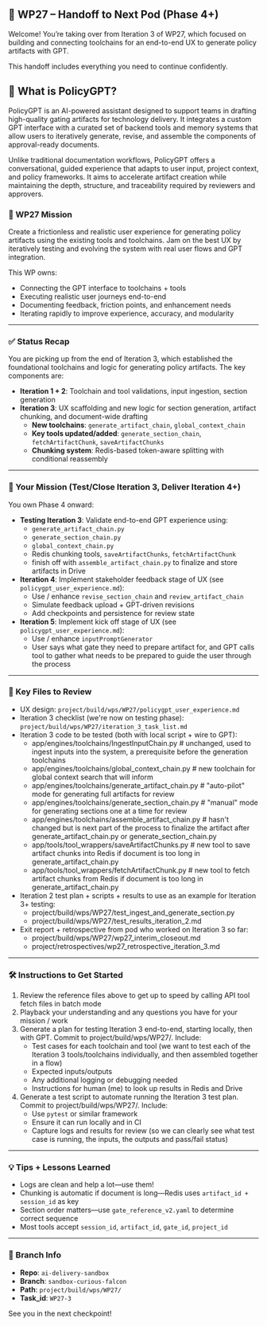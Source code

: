## 🧭 WP27 – Handoff to Next Pod (Phase 4+)

Welcome! You’re taking over from Iteration 3 of WP27, which focused on building and connecting toolchains for an end-to-end UX to generate policy artifacts with GPT.

This handoff includes everything you need to continue confidently.

## 🧠 What is PolicyGPT?

PolicyGPT is an AI-powered assistant designed to support teams in drafting high-quality gating artifacts for technology delivery. It integrates a custom GPT interface with a curated set of backend tools and memory systems that allow users to iteratively generate, revise, and assemble the components of approval-ready documents.

Unlike traditional documentation workflows, PolicyGPT offers a conversational, guided experience that adapts to user input, project context, and policy frameworks. It aims to accelerate artifact creation while maintaining the depth, structure, and traceability required by reviewers and approvers.

### 🚀 WP27 Mission
Create a frictionless and realistic user experience for generating policy artifacts using the existing tools and toolchains. Jam on the best UX by iteratively testing and evolving the system with real user flows and GPT integration.

This WP owns:
- Connecting the GPT interface to toolchains + tools
- Executing realistic user journeys end-to-end
- Documenting feedback, friction points, and enhancement needs
- Iterating rapidly to improve experience, accuracy, and modularity

---

### ✅ Status Recap

You are picking up from the end of Iteration 3, which established the foundational toolchains and logic for generating policy artifacts. The key components are:
- **Iteration 1 + 2**: Toolchain and tool validations, input ingestion, section generation
- **Iteration 3**: UX scaffolding and new logic for section generation, artifact chunking, and document-wide drafting
  - **New toolchains**: `generate_artifact_chain`, `global_context_chain`
  - **Key tools updated/added**: `generate_section_chain`, `fetchArtifactChunk`, `saveArtifactChunks`
  - **Chunking system**: Redis-based token-aware splitting with conditional reassembly

---

### 🧭 Your Mission (Test/Close Iteration 3, Deliver Iteration 4+)

You own Phase 4 onward:
- **Testing Iteration 3**: Validate end-to-end GPT experience using:
  - `generate_artifact_chain.py`
  - `generate_section_chain.py`
  - `global_context_chain.py`
  - Redis chunking tools, `saveArtifactChunks`, `fetchArtifactChunk`
  - finish off with `assemble_artifact_chain.py` to finalize and store artifacts in Drive
- **Iteration 4**: Implement stakeholder feedback stage of UX (see `policygpt_user_experience.md`):
  - Use / enhance `revise_section_chain` and `review_artifact_chain` 
  - Simulate feedback upload + GPT-driven revisions
  - Add checkpoints and persistence for review state
- **Iteration 5**: Implement kick off stage of UX (see `policygpt_user_experience.md`):
  - Use / enhance `inputPromptGenerator` 
  - User says what gate they need to prepare artifact for, and GPT calls tool to gather what needs to be prepared to guide the user through the process

---

### 📁 Key Files to Review

- UX design: `project/build/wps/WP27/policygpt_user_experience.md`
- Iteration 3 checklist (we're now on testing phase): `project/build/wps/WP27/iteration_3_task_list.md`
- Iteration 3 code to be tested (both with local script + wire to GPT):
  - app/engines/toolchains/IngestInputChain.py # unchanged, used to ingest inputs into the system, a prerequisite before the generation toolchains
  - app/engines/toolchains/global_context_chain.py # new toolchain for global context search that will inform 
  - app/engines/toolchains/generate_artifact_chain.py  # "auto-pilot" mode for generating full artifacts for review
  - app/engines/toolchains/generate_section_chain.py # "manual" mode for generating sections one at a time for review
  - app/engines/toolchains/assemble_artifact_chain.py # hasn't changed but is next part of the process to finalize the artifact after generate_artifact_chain.py or generate_section_chain.py
  - app/tools/tool_wrappers/saveArtifactChunks.py # new tool to save artifact chunks into Redis if document is too long in generate_artifact_chain.py 
  - app/tools/tool_wrappers/fetchArtifactChunk.py # new tool to fetch artifact chunks from Redis if document is too long in generate_artifact_chain.py
- Iteration 2 test plan + scripts + results to use as an example for Iteration 3+ testing:
  - project/build/wps/WP27/test_ingest_and_generate_section.py
  - project/build/wps/WP27/test_results_iteration_2.md
- Exit report + retrospective from pod who worked on Iteration 3 so far:
  - project/build/wps/WP27/wp27_interim_closeout.md
  - project/retrospectives/wp27_retrospective_iteration_3.md
  
---

### 🛠 Instructions to Get Started

1. Review the reference files above to get up to speed by calling API tool fetch files in batch mode
2. Playback your understanding and any questions you have for your mission / work
3. Generate a plan for testing Iteration 3 end-to-end, starting locally, then with GPT. Commit to project/build/wps/WP27/. Include:
   - Test cases for each toolchain and tool (we want to test each of the Iteration 3 tools/toolchains individually, and then assembled together in a flow)
   - Expected inputs/outputs
   - Any additional logging or debugging needed
   - Instructions for human (me) to look up results in Redis and Drive
4. Generate a test script to automate running the Iteration 3 test plan.  Commit to project/build/wps/WP27/. Include:
   - Use `pytest` or similar framework
   - Ensure it can run locally and in CI
   - Capture logs and results for review (so we can clearly see what test case is running, the inputs, the outputs and pass/fail status)

---

### 💡 Tips + Lessons Learned

- Logs are clean and help a lot—use them!
- Chunking is automatic if document is long—Redis uses `artifact_id + session_id` as key
- Section order matters—use `gate_reference_v2.yaml` to determine correct sequence
- Most tools accept `session_id`, `artifact_id`, `gate_id`, `project_id`

---

### 🔁 Branch Info
- **Repo**: `ai-delivery-sandbox`
- **Branch**: `sandbox-curious-falcon`
- **Path**: `project/build/wps/WP27/`
- **Task_id**: `WP27-3`

See you in the next checkpoint!